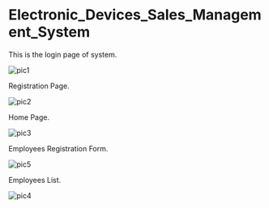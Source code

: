 # Electronic_Devices_Sales_Management_System
This is the login page of system.

![pic1](https://user-images.githubusercontent.com/62686803/100535563-bd923d80-3237-11eb-9a8e-8d178d6eeb34.PNG)


Registration Page.

![pic2](https://user-images.githubusercontent.com/62686803/100535895-79546c80-323a-11eb-8204-bab7f14fe634.PNG)


Home Page.

![pic3](https://user-images.githubusercontent.com/62686803/100535921-b456a000-323a-11eb-8a3f-503f894fa353.PNG)


Employees Registration Form.

![pic5](https://user-images.githubusercontent.com/62686803/100536700-f209f780-323f-11eb-8473-e428b0f6af65.PNG)


Employees List.

![pic4](https://user-images.githubusercontent.com/62686803/100536710-fe8e5000-323f-11eb-926e-a7c1024639b5.PNG)
